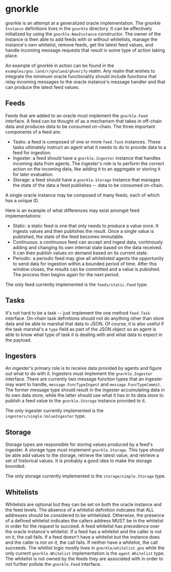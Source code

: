 # gnorkle

gnorkle is an attempt at a generalized oracle implementation. The gnorkle `Instance` definitions lives in the `gnorkle` directory. It can be effectively initialized by using the `gnorkle.NewInstance` constructor. The owner of the instance is then able to add feeds with or without whitelists, manage the instance's own whitelist, remove feeds, get the latest feed values, and handle incoming message requests that result in some type of action taking place.

An example of gnorkle in action can be found in the `examples/gno.land/r/gnoland/ghverify` realm. Any realm that wishes to integrate the minimum oracle functionality should include functions that relay incoming messages to the oracle instance's message handler and that can produce the latest feed values.

## Feeds

Feeds that are added to an oracle must implement the `gnorkle.Feed` interface. A feed can be thought of as a mechanism that takes in off-chain data and produces data to be consumed on-chain. The three important components of a feed are:
- Tasks: a feed is composed of one or more `feed.Task` instances. These tasks ultimately instruct an agent what it needs to do to provide data to a feed for ingestion.
- Ingester: a feed should have a `gnorkle.Ingester` instance that handles incoming data from agents. The ingester's role is to perform the correct action on the incoming data, like adding it to an aggregate or storing it for later evaluation.
- Storage: a feed should have a `gnorkle.Storage` instance that manages the state of the data a feed publishes -- data to be consumed on-chain.

A single oracle instance may be composed of many feeds, each of which has a unique ID.

Here is an example of what differences may exist amongst feed implementations:
- Static: a static feed is one that only needs to produce a value once. It ingests values and then publishes the result. Once a single value is published, the state of the feed becomes immutable.
- Continuous: a continuous feed can accept and ingest data, continously adding and changing its own internal state based on the data received. It can then publish values on demand based on its current state.
- Periodic: a periodic feed may give all whitelisted agents the opportunity to send data for ingestion within a bounded period of time. After this window closes, the results can be committed and a value is pubished. The process then begins again for the next period.

The only feed currently implemented is the `feeds/static.Feed` type.

## Tasks

It's not hard to be a task -- just implement the one method `feed.Task` interface. On-chain task definitions should not do anything other than store data and be able to marshal that data to JSON. Of course, it is also useful if the task marshal's a `type` field as part of the JSON object so an agent is able to know what type of task it is dealing with and what data to expect in the payload.

## Ingesters

An ingester's primary role is to receive data provided by agents and figure out what to do with it. Ingesters must implement the `gnorkle.Ingester` interface. There are currently two message function types that an ingester may want to handle, `message.FuncTypeIngest` and `message.FuncTypeCommit`. The former message type should result in the ingester accumulating data in its own data store, while the latter should use what it has in its data store to publish a feed value to the `gnorkle.Storage` instance provided to it.

The only ingester currently implemented is the `ingesters/single.ValueIngester` type.

## Storage

Storage types are responsible for storing values produced by a feed's ingester. A storage type must implement `gnorkle.Storage`. This type should be able add values to the storage, retrieve the latest value, and retrieve a set of historical values. It is probably a good idea to make the storage bounded.

The only storage currently implemented is the `storage/simple.Storage` type.

## Whitelists

Whitelists are optional but they can be set on both the oracle instance and the feed levels. The absence of a whitelist definition indicates that ALL addresses should be considered to be whitelisted. Otherwise, the presence of a defined whitelist indicates the callers address MUST be in the whitelist in order for the request to succeed. A feed whitelist has precedence over the oracle instance's whitelist. If a feed has a whitelist and the caller is not on it, the call fails. If a feed doesn't have a whitelist but the instance does and the caller is not on it, the call fails. If neither have a whitelist, the call succeeds. The whitlist logic mostly lives in `gnorkle/whitelist.gno` while the only current `gnorkle.Whitelist` implementation is the `agent.Whitelist` type. The whitelist is not owned by the feeds they are associated with in order to not further pollute the `gnorkle.Feed` interface.
